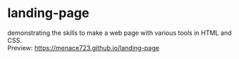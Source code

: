 # landing-page
demonstrating the skills to make a web page with various tools in HTML and CSS. <br>
Preview: https://menace723.github.io/landing-page

